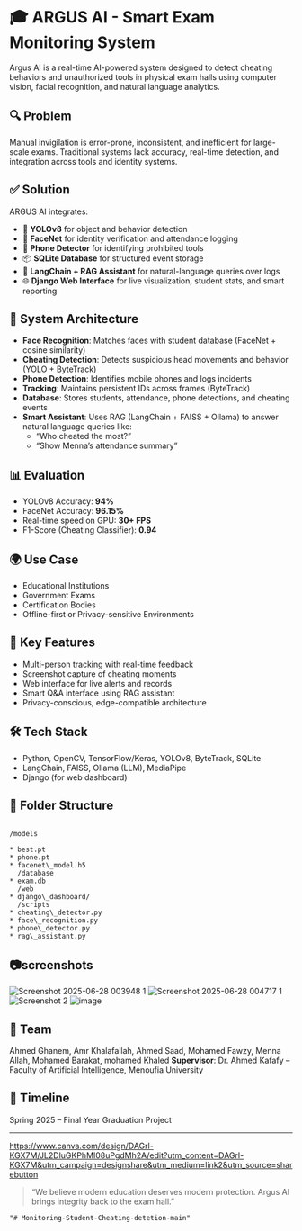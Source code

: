 # 🎓 ARGUS AI - Smart Exam Monitoring System

Argus AI is a real-time AI-powered system designed to detect cheating behaviors and unauthorized tools in physical exam halls using computer vision, facial recognition, and natural language analytics.

## 🔍 Problem
Manual invigilation is error-prone, inconsistent, and inefficient for large-scale exams. Traditional systems lack accuracy, real-time detection, and integration across tools and identity systems.

## ✅ Solution
ARGUS AI integrates:
- 🎯 **YOLOv8** for object and behavior detection  
- 🧠 **FaceNet** for identity verification and attendance logging  
- 📱 **Phone Detector** for identifying prohibited tools  
- 📦 **SQLite Database** for structured event storage  
- 🔎 **LangChain + RAG Assistant** for natural-language queries over logs  
- 🌐 **Django Web Interface** for live visualization, student stats, and smart reporting

## 🧱 System Architecture
- **Face Recognition**: Matches faces with student database (FaceNet + cosine similarity)
- **Cheating Detection**: Detects suspicious head movements and behavior (YOLO + ByteTrack)
- **Phone Detection**: Identifies mobile phones and logs incidents
- **Tracking**: Maintains persistent IDs across frames (ByteTrack)
- **Database**: Stores students, attendance, phone detections, and cheating events
- **Smart Assistant**: Uses RAG (LangChain + FAISS + Ollama) to answer natural language queries like:
  - “Who cheated the most?”
  - “Show Menna’s attendance summary”

## 📊 Evaluation
- YOLOv8 Accuracy: **94%**
- FaceNet Accuracy: **96.15%**
- Real-time speed on GPU: **30+ FPS**
- F1-Score (Cheating Classifier): **0.94**

## 🌍 Use Case
- Educational Institutions
- Government Exams
- Certification Bodies
- Offline-first or Privacy-sensitive Environments

## 🔐 Key Features
- Multi-person tracking with real-time feedback
- Screenshot capture of cheating moments
- Web interface for live alerts and records
- Smart Q&A interface using RAG assistant
- Privacy-conscious, edge-compatible architecture

## 🛠️ Tech Stack
- Python, OpenCV, TensorFlow/Keras, YOLOv8, ByteTrack, SQLite
- LangChain, FAISS, Ollama (LLM), MediaPipe
- Django (for web dashboard)

## 📁 Folder Structure
```

/models

* best.pt
* phone.pt
* facenet\_model.h5
  /database
* exam.db
  /web
* django\_dashboard/
  /scripts
* cheating\_detector.py
* face\_recognition.py
* phone\_detector.py
* rag\_assistant.py

```
## 📷screenshots
![Screenshot 2025-06-28 003948 1](https://github.com/user-attachments/assets/9f9b8635-5dea-4860-9893-fc23473c23b4)
![Screenshot 2025-06-28 004717 1](https://github.com/user-attachments/assets/8bf6d7c9-bd6a-451e-97ba-b5248366e649)
![Screenshot 2](https://github.com/user-attachments/assets/0d554b0f-707e-4f60-a17d-ead8cdb1d71e)
![image](https://github.com/user-attachments/assets/1fed8f8e-e89b-4847-81bc-168741619556)

## 🚀 Team
Ahmed Ghanem, Amr Khalafallah, Ahmed Saad, Mohamed Fawzy, Menna Allah, Mohamed Barakat, mohamed Khaled
**Supervisor**: Dr. Ahmed Kafafy – Faculty of Artificial Intelligence, Menoufia University

## 📅 Timeline
Spring 2025 – Final Year Graduation Project

---
https://www.canva.com/design/DAGrl-KGX7M/JL2DluGKPhMI08uPgdMh2A/edit?utm_content=DAGrl-KGX7M&utm_campaign=designshare&utm_medium=link2&utm_source=sharebutton
> “We believe modern education deserves modern protection. Argus AI brings integrity back to the exam hall.”
```
"# Monitoring-Student-Cheating-detetion-main" 
